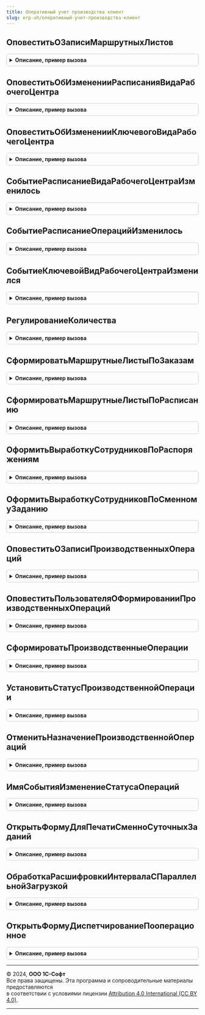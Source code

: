 ```yaml
---
title: Оперативный учет производства клиент
slug: erp-uh/оперативный-учет-производства-клиент
---
```



## ОповеститьОЗаписиМаршрутныхЛистов
<details style="margin: 1em 0; padding: 0.5em; border: 1px solid #ccc; border-radius: 6px;">

<summary style="font-weight: bold; cursor: pointer;">Описание, пример вызова</summary>

```bsl

//++ Устарело_Производство21

//++ НЕ УТКА

// Формирует системные оповещения о записи маршрутных листов
//
// Параметры:
//  Источник						- УникальныйИдентификатор - идентификатор формы в которой выполнена запись
//									- Строка - идентификатор функции в которой выполнена запись
//  ВызватьОповеститьОбИзменении	- Булево - Истина, если нужно вызвать ОповеститьОбИзменении
//  ИзмененныеДокументы				- Массив, ДокументСсылка.МаршрутныйЛистПроизводства  - список измененных маршрутных листов.
//
Процедура ОповеститьОЗаписиМаршрутныхЛистов(Источник = Неопределено, ВызватьОповеститьОбИзменении = Истина, ИзмененныеДокументы = Неопределено) Экспорт
```

Пример вызова
```bsl
ОперативныйУчетПроизводстваКлиент.ОповеститьОЗаписиМаршрутныхЛистов(Источник, ВызватьОповеститьОбИзменении, ИзмененныеДокументы);
```
</details>

## ОповеститьОбИзмененииРасписанияВидаРабочегоЦентра
<details style="margin: 1em 0; padding: 0.5em; border: 1px solid #ccc; border-radius: 6px;">

<summary style="font-weight: bold; cursor: pointer;">Описание, пример вызова</summary>

```bsl

// Формирует системное оповещение об изменении расписания рабочих центров
//
// Параметры:
//  ВидРабочегоЦентра	- СправочникСсылка.ВидыРабочихЦентров - вид рабочего центра для которого изменилось расписание
//  Подразделение		- СправочникСсылка.СтруктураПредприятия - подразделение для которого изменилось расписание
//  ДатаИнтервала		- Дата - дата интервала планирования в котором изменилось расписание
//  Форма				- Форма - форма в которой было изменено расписание.
//
Процедура ОповеститьОбИзмененииРасписанияВидаРабочегоЦентра(ВидРабочегоЦентра, Подразделение, ДатаИнтервала, Форма) Экспорт
```

Пример вызова
```bsl
ОперативныйУчетПроизводстваКлиент.ОповеститьОбИзмененииРасписанияВидаРабочегоЦентра(ВидРабочегоЦентра, Подразделение, ДатаИнтервала, Форма) 
```
</details>

## ОповеститьОбИзмененииКлючевогоВидаРабочегоЦентра
<details style="margin: 1em 0; padding: 0.5em; border: 1px solid #ccc; border-radius: 6px;">

<summary style="font-weight: bold; cursor: pointer;">Описание, пример вызова</summary>

```bsl

// Формирует системное оповещение об изменении ключевого вида рабочего центра
//
Процедура ОповеститьОбИзмененииКлючевогоВидаРабочегоЦентра() Экспорт
```

Пример вызова
```bsl
ОперативныйУчетПроизводстваКлиент.ОповеститьОбИзмененииКлючевогоВидаРабочегоЦентра() 
```
</details>

## СобытиеРасписаниеВидаРабочегоЦентраИзменилось
<details style="margin: 1em 0; padding: 0.5em; border: 1px solid #ccc; border-radius: 6px;">

<summary style="font-weight: bold; cursor: pointer;">Описание, пример вызова</summary>

```bsl

// Определяет, что указанное событие - это событие об изменении расписания
//
// Параметры:
//  ИмяСобытия	- Строка - имя события.
//
// Возвращаемое значение:
//  Булево   - Истина, если расписание изменилось.
//
Функция СобытиеРасписаниеВидаРабочегоЦентраИзменилось(ИмяСобытия) Экспорт
```

Пример вызова
```bsl
Результат = ОперативныйУчетПроизводстваКлиент.СобытиеРасписаниеВидаРабочегоЦентраИзменилось(ИмяСобытия) 
```
</details>

## СобытиеРасписаниеОперацийИзменилось
<details style="margin: 1em 0; padding: 0.5em; border: 1px solid #ccc; border-radius: 6px;">

<summary style="font-weight: bold; cursor: pointer;">Описание, пример вызова</summary>

```bsl

// Определяет, что указанное событие - это событие об изменении расписания операций
//
// Параметры:
//  ИмяСобытия	- Строка - имя события.
//
// Возвращаемое значение:
//  Булево   - Истина, если расписание изменилось.
//
Функция СобытиеРасписаниеОперацийИзменилось(ИмяСобытия) Экспорт
```

Пример вызова
```bsl
Результат = ОперативныйУчетПроизводстваКлиент.СобытиеРасписаниеОперацийИзменилось(ИмяСобытия) 
```
</details>

## СобытиеКлючевойВидРабочегоЦентраИзменился
<details style="margin: 1em 0; padding: 0.5em; border: 1px solid #ccc; border-radius: 6px;">

<summary style="font-weight: bold; cursor: pointer;">Описание, пример вызова</summary>

```bsl

// Определяет, что указанное событие - это событие об изменении ключевого вида рабочего центра.
//
// Параметры:
//  ИмяСобытия	- Строка - имя события.
//
// Возвращаемое значение:
//  Булево   - Истина, если ключевой вид рабочего центра изменился.
//
Функция СобытиеКлючевойВидРабочегоЦентраИзменился(ИмяСобытия) Экспорт
```

Пример вызова
```bsl
Результат = ОперативныйУчетПроизводстваКлиент.СобытиеКлючевойВидРабочегоЦентраИзменился(ИмяСобытия) 
```
</details>

## РегулированиеКоличества
<details style="margin: 1em 0; padding: 0.5em; border: 1px solid #ccc; border-radius: 6px;">

<summary style="font-weight: bold; cursor: pointer;">Описание, пример вызова</summary>

```bsl

// Увеличивает или уменьшает количество согласно кратности
//
// Параметры:
//  Количество				- Число - количество которое нужно изменить
//  Кратность				- Число - какому значению должно быть кратно количество
//  Направление 			- Число - "1" если нужно увеличить, "-1" если нужно уменьшить
//  МинимальноеЗначение		- Число - Минимальное значение
//  МаксимальноеЗначение	- Число - Максимальное значение.
//
// Возвращаемое значение:
//   Число   - полученное количество.
//
Функция РегулированиеКоличества(Количество, Кратность, Направление, МинимальноеЗначение = Неопределено, МаксимальноеЗначение = Неопределено) Экспорт
```

Пример вызова
```bsl
Результат = ОперативныйУчетПроизводстваКлиент.РегулированиеКоличества(Количество, Кратность, Направление, МинимальноеЗначение, МаксимальноеЗначение);
```
</details>

## СформироватьМаршрутныеЛистыПоЗаказам
<details style="margin: 1em 0; padding: 0.5em; border: 1px solid #ccc; border-radius: 6px;">

<summary style="font-weight: bold; cursor: pointer;">Описание, пример вызова</summary>

```bsl

// Формирует маршрутные листы по заказам на производство
//
// Параметры:
//  СписокРаспоряжений	- Массив - заказы на производство для которого требуется сформировать МЛ
//  Источник			- УникальныйИдентификатор - идентификатор формы в которой выполняется формирование МЛ
//						- Строка - идентификатор функции в которой выполняется формирование МЛ.
//
Процедура СформироватьМаршрутныеЛистыПоЗаказам(СписокРаспоряжений, Источник = Неопределено) Экспорт
```

Пример вызова
```bsl
ОперативныйУчетПроизводстваКлиент.СформироватьМаршрутныеЛистыПоЗаказам(СписокРаспоряжений, Источник);
```
</details>

## СформироватьМаршрутныеЛистыПоРасписанию
<details style="margin: 1em 0; padding: 0.5em; border: 1px solid #ccc; border-radius: 6px;">

<summary style="font-weight: bold; cursor: pointer;">Описание, пример вызова</summary>

```bsl

// Формирует маршрутные листы необходимые для формирования расписания на указанном виде РЦ.
//
// Параметры:
//  Подразделение		- СправочникСсылка.СтруктураПредприятия - подразделение для которого требуется сформировать МЛ
//  ВидРабочегоЦентра	- СправочникСсылка.ВидыРабочихЦентров - вид рабочего центра для которого формируется расписание
//	ДатаИнтервала		- Дата - начало интервала планирования
//  Источник			- УникальныйИдентификатор - идентификатор формы в которой выполняется формирование МЛ
//						- Строка - идентификатор функции в которой выполняется формирование МЛ.
//
Процедура СформироватьМаршрутныеЛистыПоРасписанию(Подразделение, ВидРабочегоЦентра, ДатаИнтервала, Источник = Неопределено) Экспорт
```

Пример вызова
```bsl
ОперативныйУчетПроизводстваКлиент.СформироватьМаршрутныеЛистыПоРасписанию(Подразделение, ВидРабочегоЦентра, ДатаИнтервала, Источник);
```
</details>

## ОформитьВыработкуСотрудниковПоРаспоряжениям
<details style="margin: 1em 0; padding: 0.5em; border: 1px solid #ccc; border-radius: 6px;">

<summary style="font-weight: bold; cursor: pointer;">Описание, пример вызова</summary>

```bsl

//-- НЕ УТКА

//-- Устарело_Производство21

// Оформляет документ выработки сотрудников на основании распоряжений
//
// Параметры:
//  СписокРаспоряжений	- Массив - список распоряжений.
//
Процедура ОформитьВыработкуСотрудниковПоРаспоряжениям(СписокРаспоряжений) Экспорт
```

Пример вызова
```bsl
ОперативныйУчетПроизводстваКлиент.ОформитьВыработкуСотрудниковПоРаспоряжениям(СписокРаспоряжений) 
```
</details>

## ОформитьВыработкуСотрудниковПоСменномуЗаданию
<details style="margin: 1em 0; padding: 0.5em; border: 1px solid #ccc; border-radius: 6px;">

<summary style="font-weight: bold; cursor: pointer;">Описание, пример вызова</summary>

```bsl

//++ НЕ УТКА

// Оформляет документ выработки сотрудников на основании сменных заданий
//
// Параметры:
//  СписокСменныхЗаданий	- Массив - список сменных заданий.
//
Процедура ОформитьВыработкуСотрудниковПоСменномуЗаданию(СписокСменныхЗаданий) Экспорт
```

Пример вызова
```bsl
ОперативныйУчетПроизводстваКлиент.ОформитьВыработкуСотрудниковПоСменномуЗаданию(СписокСменныхЗаданий) 
```
</details>

## ОповеститьОЗаписиПроизводственныхОпераций
<details style="margin: 1em 0; padding: 0.5em; border: 1px solid #ccc; border-radius: 6px;">

<summary style="font-weight: bold; cursor: pointer;">Описание, пример вызова</summary>

```bsl

// Формирует системные оповещения о записи производственных операций
//
// Параметры:
//  Подразделение				 - СправочникСсылка.СтруктураПредприятия	 - Производственное подразделение
//  ВызватьОповеститьОбИзменении - Булево									 - Истина, если нужно вызвать ОповеститьОбИзменении
//  ИзмененныеДокументы			 - Массив, ДокументСсылка.ПроизводственнаяОперация2_2	 - список измененных производственных операций.
//
Процедура ОповеститьОЗаписиПроизводственныхОпераций(Подразделение, ВызватьОповеститьОбИзменении = Истина, ИзмененныеДокументы = Неопределено) Экспорт
```

Пример вызова
```bsl
ОперативныйУчетПроизводстваКлиент.ОповеститьОЗаписиПроизводственныхОпераций(Подразделение, ВызватьОповеститьОбИзменении, ИзмененныеДокументы);
```
</details>

## ОповеститьПользователяОФормированииПроизводственныхОпераций
<details style="margin: 1em 0; padding: 0.5em; border: 1px solid #ccc; border-radius: 6px;">

<summary style="font-weight: bold; cursor: pointer;">Описание, пример вызова</summary>

```bsl

// Оповещает пользователя о завершении процесса формирования производственных операций
//
// Параметры:
//  КоличествоОбработанных	 - Число - количество созданных документов.
//  КоличествоВсего			 - Число - количество документов, которые могут быть созданы.
//  Источник				 - УникальныйИдентификатор - идентификатор формы, инициировавшей создание документов.
//
Процедура ОповеститьПользователяОФормированииПроизводственныхОпераций(КоличествоОбработанных, КоличествоВсего, Источник = Неопределено) Экспорт
```

Пример вызова
```bsl
ОперативныйУчетПроизводстваКлиент.ОповеститьПользователяОФормированииПроизводственныхОпераций(КоличествоОбработанных, КоличествоВсего, Источник);
```
</details>

## СформироватьПроизводственныеОперации
<details style="margin: 1em 0; padding: 0.5em; border: 1px solid #ccc; border-radius: 6px;">

<summary style="font-weight: bold; cursor: pointer;">Описание, пример вызова</summary>

```bsl

// Формирует производственные операции
//
// Параметры:
//  Подразделение			 - СправочникСсылка.СтруктураПредприятия							 - производственное подразделение
//  КлючиОпераций			 - Массив, РегистрСведенийКлючЗаписи.ОчередьПроизводственныхОпераций - ключ записи
//  ПараметрыНазначения		 - Структура														 - параметры назначения
//    * Участок
//    * ВидРабочегоЦентра
//    * РабочийЦентр
//    * Исполнитель
//    * Количество
//  УстанавливаемыйСтатус	- ПеречислениеСсылка.СтатусыПроизводственныхОпераций				 - статус нового документа
//
Процедура СформироватьПроизводственныеОперации(Подразделение, КлючиОпераций, ПараметрыНазначения, УстанавливаемыйСтатус = Неопределено) Экспорт
```

Пример вызова
```bsl
ОперативныйУчетПроизводстваКлиент.СформироватьПроизводственныеОперации(Подразделение, КлючиОпераций, ПараметрыНазначения, УстанавливаемыйСтатус);
```
</details>

## УстановитьСтатусПроизводственнойОперации
<details style="margin: 1em 0; padding: 0.5em; border: 1px solid #ccc; border-radius: 6px;">

<summary style="font-weight: bold; cursor: pointer;">Описание, пример вызова</summary>

```bsl

// Устанавливает статус для списка операций
//
// Параметры:
//  Ссылки			 - Массив								 - список документов.
//  Статус			 - Строка								 - новый статус.
//  Подразделение	 - СправочникСсылка.СтруктураПредприятия - производственное подразделение.
//
Процедура УстановитьСтатусПроизводственнойОперации(Ссылки, Статус, Подразделение) Экспорт
```

Пример вызова
```bsl
ОперативныйУчетПроизводстваКлиент.УстановитьСтатусПроизводственнойОперации(Ссылки, Статус, Подразделение) 
```
</details>

## ОтменитьНазначениеПроизводственнойОпераций
<details style="margin: 1em 0; padding: 0.5em; border: 1px solid #ccc; border-radius: 6px;">

<summary style="font-weight: bold; cursor: pointer;">Описание, пример вызова</summary>

```bsl

// Устанавливает пометку удаления для списка операций
//
// Параметры:
//  Ссылки			 - Массив								 - список документов.
//  Подразделение	 - СправочникСсылка.СтруктураПредприятия - производственное подразделение.
//
Процедура ОтменитьНазначениеПроизводственнойОпераций(Ссылки, Подразделение) Экспорт
```

Пример вызова
```bsl
ОперативныйУчетПроизводстваКлиент.ОтменитьНазначениеПроизводственнойОпераций(Ссылки, Подразделение) 
```
</details>

## ИмяСобытияИзменениеСтатусаОпераций
<details style="margin: 1em 0; padding: 0.5em; border: 1px solid #ccc; border-radius: 6px;">

<summary style="font-weight: bold; cursor: pointer;">Описание, пример вызова</summary>

```bsl

// Определяет имя события, которое используется для оповещения об изменении статуса выполнения операций расписания.
//
// Возвращаемое значение:
//  Строка - имя события.
//
Функция ИмяСобытияИзменениеСтатусаОпераций() Экспорт
```

Пример вызова
```bsl
Результат = ОперативныйУчетПроизводстваКлиент.ИмяСобытияИзменениеСтатусаОпераций() 
```
</details>

## ОткрытьФормуДляПечатиСменноСуточныхЗаданий
<details style="margin: 1em 0; padding: 0.5em; border: 1px solid #ccc; border-radius: 6px;">

<summary style="font-weight: bold; cursor: pointer;">Описание, пример вызова</summary>

```bsl

// Открывает форму для формирования сменно-суточных заданий.
//
// Параметры:
//  Владелец		 - ФормаКлиентскогоПриложения	 - владелец открываемой формы.
//  ПараметрыФормы	 - Структура		 - параметры открытия формы.
//
Процедура ОткрытьФормуДляПечатиСменноСуточныхЗаданий(Знач Владелец, Знач ПараметрыФормы) Экспорт
```

Пример вызова
```bsl
ОперативныйУчетПроизводстваКлиент.ОткрытьФормуДляПечатиСменноСуточныхЗаданий(Владелец, ПараметрыФормы) 
```
</details>

## ОбработкаРасшифровкиИнтервалаСПараллельнойЗагрузкой
<details style="margin: 1em 0; padding: 0.5em; border: 1px solid #ccc; border-radius: 6px;">

<summary style="font-weight: bold; cursor: pointer;">Описание, пример вызова</summary>

```bsl

// Выполняет обработку расшифровки интервала диаграммы Ганта, содержащего данные о параллельной
//  загрузке рабочего центра.
//
// Параметры:
//  Владелец			 - ФормаКлиентскогоПриложения	 - форма, в которой выполнена расшифровка.
//  ПараметрыФормы		 - Структура		 - параметры выбранного интервала.
//  СтандартнаяОбработка - Булево			 - флаг стандартной обработки расшифровки.
//
Процедура ОбработкаРасшифровкиИнтервалаСПараллельнойЗагрузкой(Знач Владелец, Знач ПараметрыФормы, СтандартнаяОбработка) Экспорт
```

Пример вызова
```bsl
ОперативныйУчетПроизводстваКлиент.ОбработкаРасшифровкиИнтервалаСПараллельнойЗагрузкой(Владелец, ПараметрыФормы, СтандартнаяОбработка) 
```
</details>

## ОткрытьФормуДиспетчированиеПооперационное
<details style="margin: 1em 0; padding: 0.5em; border: 1px solid #ccc; border-radius: 6px;">

<summary style="font-weight: bold; cursor: pointer;">Описание, пример вызова</summary>

```bsl

// Открывает форму для диспетчирования маршрутных листов, принадлежащих подразделениям с
//	методиками управления "Пооперационное планирование" и "Регистрация операций".
//
// Параметры:
//  МетодикаУправления - ПеречислениеСсылка.УправлениеМаршрутнымиЛистами - методика, в соответствии с которой
//		должна быть настроена форма диспетчирования.
//  Подразделение - СправочникСсылка.СтруктураПредприятия - подразделение, по которому необходимо установить отбор.
//	СписокЭтапов - Массив - содержит данные этапов производства для установки отбора.
//		Элементами являются структуры со свойствами:
//		* Распоряжение - ДокументСсылка.ЗаказНаПроизводство;
//		* КодСтрокиЭтапыГрафик - Число.
//
Процедура ОткрытьФормуДиспетчированиеПооперационное(МетодикаУправления, Подразделение = Неопределено, СписокЭтапов = Неопределено) Экспорт
```

Пример вызова
```bsl
ОперативныйУчетПроизводстваКлиент.ОткрытьФормуДиспетчированиеПооперационное(МетодикаУправления, Подразделение, СписокЭтапов);
```
</details>

---

© 2024, **ООО 1С-Софт**  
Все права защищены. Эта программа и сопроводительные материалы предоставляются  
в соответствии с условиями лицензии [Attribution 4.0 International (CC BY 4.0)](https://creativecommons.org/licenses/by/4.0/legalcode).

---
